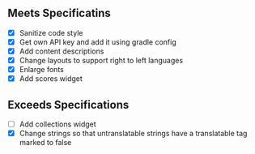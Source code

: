 ## Meets Specificatins
- [x] Sanitize code style
- [x] Get own API key and add it using gradle config
- [x] Add content descriptions
- [x] Change layouts to support right to left languages
- [x] Enlarge fonts
- [x] Add scores widget

## Exceeds Specifications
- [ ] Add collections widget
- [x] Change strings so that untranslatable strings have a translatable tag marked to false
